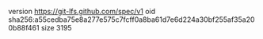 version https://git-lfs.github.com/spec/v1
oid sha256:a55cedba75e8a277e575c7fcff0a8ba61d7e6d224a30bf255af35a200b88f461
size 3195
